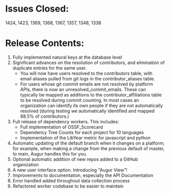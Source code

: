 # Issues Closed:

1424,
1423,
1369,
1368,
1367,
1357,
1348,
1338

# Release Contents:
1. Fully implemented natural keys at the database level
2. Significant advances on the resolution of contributors, and elimination of duplicate entries for the same user. 
    - You will now have users resolved to the contributors table, with email aliases pulled from git logs in the contributor_aliases table. 
    - For users whose git commit emails are not resolved by platform APIs, there is now an unresolved_commit_emails. These can typically be mapped as additions to the contributor_affiliations table to be resolved during commit counting. In most cases an organization can identify its own people if they are not automatically resolved (during testing we automatically identified and mapped 88.5% of contributors.)
3. Full release of dependency workers. This includes: 
    - Full implementation of OSSF_Scorecard
    - Dependency Tree Counts for each project for 10 languages
    - Implementation of the LibYear metric for javascript and python
4. Automatic updating of the default branch when it changes on a platform; for example, when making a change from the previous default of master, to main, Augur handles this for you. 
5. Optional automatic addition of new repos added to a GitHub organization
6. A new user interface option. Introducing "Augur View"!
7. Improvements to documentation, especially the API Documentation 
8. Error handled added throughout data collection process 
9. Refactored worker codebase to be easier to maintain 